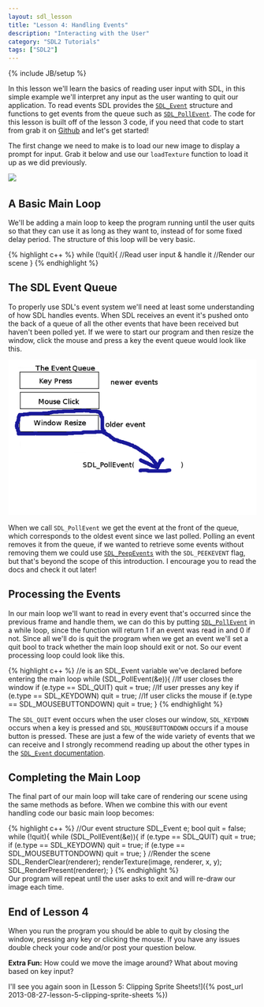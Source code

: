 ```yaml
---
layout: sdl_lesson
title: "Lesson 4: Handling Events"
description: "Interacting with the User"
category: "SDL2 Tutorials"
tags: ["SDL2"]
---
```

{% include JB/setup %}

In this lesson we'll learn the basics of reading user input with SDL, in this simple example we'll interpret any input
as the user wanting to quit our application.
To read events SDL provides the [`SDL_Event`](http://wiki.libsdl.org/SDL_Event) structure
and functions to get events from the queue such as [`SDL_PollEvent`](http://wiki.libsdl.org/SDL_PollEvent).
The code for this lesson is built off of the lesson 3 code, if you need that code to start from grab it on [Github](https://github.com/Twinklebear/TwinklebearDev-Lessons/tree/master/Lesson3) and let's get started!

<!--more-->

The first change we need to make is to load our new image to display a prompt for input. Grab it below and use our `loadTexture` function to load it up as we did previously.

<a href="https://github.com/Twinklebear/TwinklebearDev-Lessons/raw/master/res/Lesson4/image.png">
	<img width="500" height="auto" class="centered"
		src="https://github.com/Twinklebear/TwinklebearDev-Lessons/raw/master/res/Lesson4/image.png" />
</a>

A Basic Main Loop
-
We'll be adding a main loop to keep the program running until the user quits so that they can use it as long as they want to, instead of for some fixed delay period. The structure of this loop will be very basic.

{% highlight c++ %}
while (!quit){
	//Read user input & handle it
	//Render our scene
}
{% endhighlight %}
<br />

The SDL Event Queue
-
To properly use SDL's event system we'll need at least some understanding of how SDL handles events. When SDL
receives an event it's pushed onto the back of a queue of all the other events that have been received but haven't been
polled yet. If we were to start our program and then resize the window, click the 
mouse and press a key the event queue would look like this.

<img width="600" height="auto" class="centered" src="/assets/img/lesson_4/evntqueue.png">

When we call `SDL_PollEvent` we get the event at the front of the queue, which corresponds to the oldest
event since we last polled. Polling an event removes it from the queue, if we wanted to retrieve
some events without removing them we could use [`SDL_PeepEvents`](http://wiki.libsdl.org/SDL_PeepEvents) with the 
`SDL_PEEKEVENT` flag, but that's beyond the scope of this introduction. I encourage you to read the docs and check
it out later!

Processing the Events
-
In our main loop we'll want to read in every event that's occurred since the previous frame and handle them, 
we can do this by putting [`SDL_PollEvent`](http://wiki.libsdl.org/SDL_PollEvent) in a while loop, since the function will return 1 if an event was read in
and 0 if not. Since all we'll do is quit the program when we get an event we'll set a quit bool to track
whether the main loop should exit or not. So our event processing loop could look like this.

{% highlight c++ %}
//e is an SDL_Event variable we've declared before entering the main loop
while (SDL_PollEvent(&e)){
	//If user closes the window
	if (e.type == SDL_QUIT)
		quit = true;
	//If user presses any key
	if (e.type == SDL_KEYDOWN)
		quit = true;
	//If user clicks the mouse
	if (e.type == SDL_MOUSEBUTTONDOWN)
		quit = true;
}
{% endhighlight %}
<br />

The `SDL_QUIT` event occurs when the user closes our window, `SDL_KEYDOWN` occurs when a key is pressed and
`SDL_MOUSEBUTTONDOWN` occurs if a mouse button is pressed. These are just a few of the wide variety of events
that we can receive and I strongly recommend reading up about the other types in the
[`SDL_Event` documentation](http://wiki.libsdl.org/SDL_Event).

Completing the Main Loop
-
The final part of our main loop will take care of rendering our scene using the same methods as before. When we combine this with our event handling code our basic main loop becomes:

{% highlight c++ %}
//Our event structure
SDL_Event e;
bool quit = false;
while (!quit){
	while (SDL_PollEvent(&e)){
		if (e.type == SDL_QUIT)
			quit = true;
		if (e.type == SDL_KEYDOWN)
			quit = true;
		if (e.type == SDL_MOUSEBUTTONDOWN)
			quit = true;
	}
	//Render the scene
	SDL_RenderClear(renderer);
	renderTexture(image, renderer, x, y);
	SDL_RenderPresent(renderer);
}
{% endhighlight %}
<br />
Our program will repeat until the user asks to exit and will re-draw our image each time.

End of Lesson 4
-
When you run the program you should be able to quit by closing the window, pressing any key or clicking the mouse.
If you have any issues double check your code and/or post your question below.

**Extra Fun:** How could we move the image around? What about moving based on key input?

I'll see you again soon in [Lesson 5: Clipping Sprite Sheets!]({% post_url 2013-08-27-lesson-5-clipping-sprite-sheets %})

